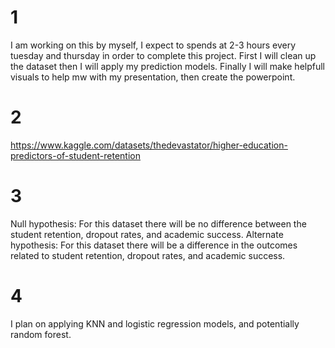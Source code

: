 # 1
I am working on this by myself, I expect to spends at 2-3 hours every tuesday and thursday in order
to complete this project. First I will clean up the dataset then I will apply my prediction models.
Finally I will make helpfull visuals to help mw with my presentation, then create the powerpoint.
# 2
https://www.kaggle.com/datasets/thedevastator/higher-education-predictors-of-student-retention
# 3
Null hypothesis: For this dataset there will be no difference between the student retention, dropout rates, and academic success.
Alternate hypothesis: For this dataset there will be a difference in the outcomes related to student retention, dropout rates, and academic success.
# 4
I plan on applying KNN and logistic regression models, and potentially random forest.